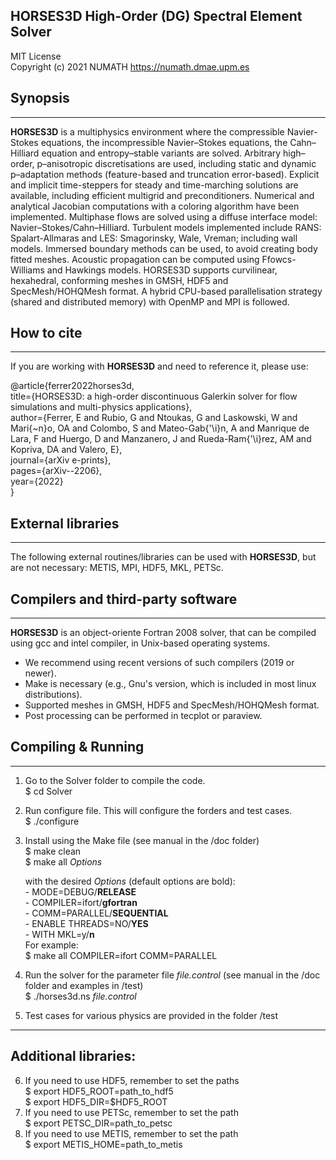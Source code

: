## HORSES3D High-Order (DG) Spectral Element Solver                  

MIT License                                      
Copyright (c) 2021 NUMATH https://numath.dmae.upm.es                 

## Synopsis
-----------
**HORSES3D** is a multiphysics environment where the compressible Navier-Stokes equations, the incompressible Navier–Stokes equations, the Cahn–Hilliard equation and entropy–stable variants are solved. Arbitrary high–order, p–anisotropic discretisations are used, including static and dynamic p–adaptation methods (feature-based and truncation error-based). Explicit and implicit time-steppers for steady and time-marching solutions are available, including efficient multigrid and preconditioners. Numerical and analytical Jacobian computations with a coloring algorithm have been implemented. Multiphase flows are solved using a diffuse interface model: Navier–Stokes/Cahn–Hilliard. Turbulent models implemented include RANS: Spalart-Allmaras and LES: Smagorinsky, Wale, Vreman; including wall models. Immersed boundary methods can be used, to avoid creating body fitted meshes. Acoustic propagation can be computed using Ffowcs-Williams and Hawkings models.
HORSES3D supports curvilinear, hexahedral, conforming meshes in GMSH, HDF5 and SpecMesh/HOHQMesh format. A hybrid CPU-based parallelisation strategy (shared and distributed memory) with OpenMP and MPI is followed.  

## How to cite
-----------
If you are working with **HORSES3D** and need to reference it, please use:

@article{ferrer2022horses3d,  
  title={HORSES3D: a high-order discontinuous Galerkin solver for flow simulations and multi-physics applications},  
  author={Ferrer, E and Rubio, G and Ntoukas, G and Laskowski, W and Mari{\~n}o, OA and Colombo, S and Mateo-Gab{\'\i}n, A and Manrique de Lara, F and Huergo, D and Manzanero, J and Rueda-Ram{\'\i}rez, AM and Kopriva, DA and  Valero, E},  
  journal={arXiv e-prints},  
  pages={arXiv--2206},  
  year={2022}  
}

## External libraries
-----------
The following external routines/libraries can be used with **HORSES3D**, but are not necessary: METIS, MPI, HDF5, MKL, PETSc.  


## Compilers and third-party software
-----------
**HORSES3D** is an object-oriente Fortran 2008 solver, that can be compiled using gcc and intel compiler, in Unix-based operating systems. 
- We recommend using recent versions of such compilers (2019 or newer).
- Make is necessary (e.g., Gnu's version, which is included in most linux distributions).
- Supported meshes in GMSH, HDF5 and SpecMesh/HOHQMesh format.
- Post processing can be performed in tecplot or paraview.  


## Compiling & Running 
-----------
1. Go to the Solver folder to compile the code.  
        $ cd Solver  
2. Run configure file. This will configure the forders and test cases.  
        $ ./configure  
3. Install using the Make file (see manual in the /doc folder)  
        $ make clean  
        $ make all *Options*

	with the desired *Options* (default options are bold):  
         - MODE=DEBUG/**RELEASE**  
         - COMPILER=ifort/**gfortran**  
         - COMM=PARALLEL/**SEQUENTIAL**   
         - ENABLE THREADS=NO/**YES**  
         - WITH MKL=y/**n**  
    For example:  
         $ make all COMPILER=ifort COMM=PARALLEL  

4. Run the solver for the parameter file *file.control* (see manual in the /doc folder and examples in /test)  
        $ ./horses3d.ns *file.control*  
5. Test cases for various physics are provided in the folder /test  


-----------  
## Additional libraries:  
6. If you need to use HDF5, remember to set the paths  
        $ export HDF5_ROOT=path_to_hdf5  
        $ export HDF5_DIR=$HDF5_ROOT  
7. If you need to use PETSc, remember to set the path  
        $ export PETSC_DIR=path_to_petsc  
8. If you need to use METIS, remember to set the path  
        $ export METIS_HOME=path_to_metis  


